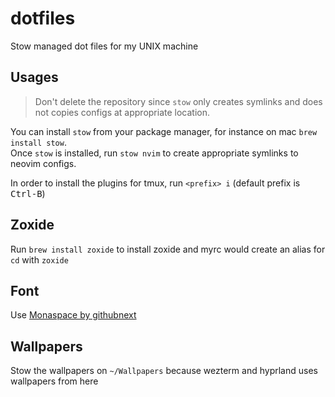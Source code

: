 # dotfiles
Stow managed dot files for my UNIX machine

## Usages

> Don't delete the repository since `stow` only creates symlinks and does not copies configs at appropriate location.
 
You can install `stow` from your package manager, for instance on mac `brew install stow`. <br>
Once `stow` is installed, run `stow nvim` to create appropriate symlinks to neovim configs.

In order to install the plugins for tmux, run `<prefix> i` (default prefix is <kbd>Ctrl-B</kbd>)

## Zoxide

Run `brew install zoxide` to install zoxide and myrc would create an alias for `cd` with `zoxide`

## Font
Use [Monaspace by githubnext](https://github.com/githubnext/monaspace/tree/main)

## Wallpapers
Stow the wallpapers on `~/Wallpapers` because wezterm and hyprland uses wallpapers from here
